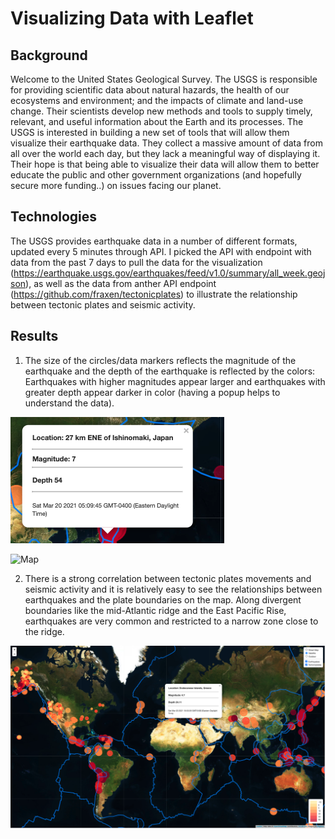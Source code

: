 # Visualizing Data with Leaflet

## Background

Welcome to the United States Geological Survey. The USGS is responsible for providing scientific data about natural hazards, the health of our ecosystems and environment; and the impacts of climate and land-use change. Their scientists develop new methods and tools to supply timely, relevant, and useful information about the Earth and its processes.
The USGS is interested in building a new set of tools that will allow them visualize their earthquake data. They collect a massive amount of data from all over the world each day, but they lack a meaningful way of displaying it. Their hope is that being able to visualize their data will allow them to better educate the public and other government organizations (and hopefully secure more funding..) on issues facing our planet.

## Technologies

The USGS provides earthquake data in a number of different formats, updated every 5 minutes through API. I picked the API with endpoint with data from the past 7 days to pull the data for the visualization (https://earthquake.usgs.gov/earthquakes/feed/v1.0/summary/all_week.geojson), as well as the data from anther API endpoint (https://github.com/fraxen/tectonicplates) to illustrate the relationship between tectonic plates and seismic activity.

## Results

1. The size of the circles/data markers reflects the magnitude of the earthquake and the depth of the earthquake is reflected by the colors: Earthquakes with higher magnitudes appear larger and earthquakes with greater depth appear darker in color (having a popup helps to understand the data).


![Map](https://github.com/AliceSartori/Earthquakes_with_leaflet/blob/main/Screen%20Shot%202021-03-26%20at%2011.42.42%20AM.png)

![Map](https://github.com/AliceSartori/Leaflet.js/blob/main/Screen%20Shot%202021-03-25%20at%209.28.35%20PM.png)

2. There is a strong correlation between tectonic plates movements and seismic activity and it is relatively easy to see the relationships between earthquakes and the plate boundaries on the map. Along divergent boundaries like the mid-Atlantic ridge and the East Pacific Rise, earthquakes are very common and restricted to a narrow zone close to the ridge.

![Map](https://github.com/AliceSartori/Earthquakes_with_leaflet/blob/main/Screen%20Shot%202021-03-26%20at%2011.38.00%20AM.png)


 
